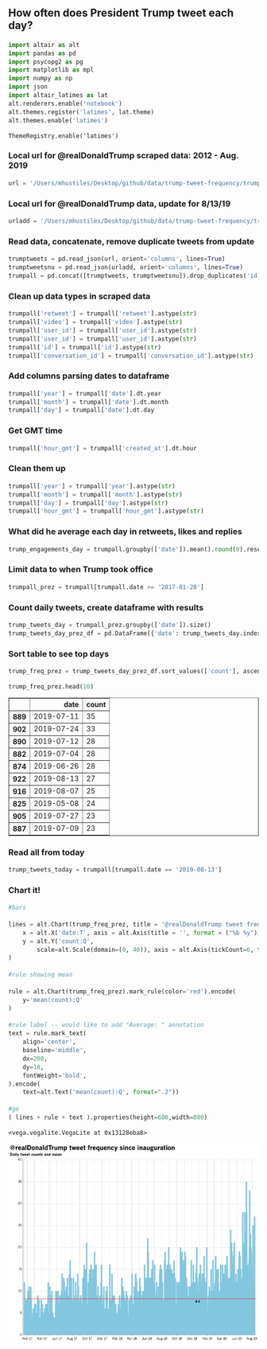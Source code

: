 ## How often does President Trump tweet each day?


```python
import altair as alt
import pandas as pd
import psycopg2 as pg
import matplotlib as mpl
import numpy as np
import json
import altair_latimes as lat
alt.renderers.enable('notebook')
alt.themes.register('latimes', lat.theme)
alt.themes.enable('latimes')
```




    ThemeRegistry.enable('latimes')



### Local url for @realDonaldTrump scraped data: 2012 - Aug. 2019


```python
url = '/Users/mhustiles/Desktop/github/data/trump-tweet-frequency/trump_archive.json'
```

### Local url for @realDonaldTrump data, update for 8/13/19


```python
urladd = '/Users/mhustiles/Desktop/github/data/trump-tweet-frequency/trump_update.json'
```

### Read data, concatenate, remove duplicate tweets from update


```python
trumptweets = pd.read_json(url, orient='columns', lines=True)
trumptweetsnu = pd.read_json(urladd, orient='columns', lines=True)
trumpall = pd.concat([trumptweets, trumptweetsnu]).drop_duplicates('id').sort_values(['created_at'], ascending=False)
```

### Clean up data types in scraped data


```python
trumpall['retweet'] = trumpall['retweet'].astype(str)
trumpall['video'] = trumpall['video'].astype(str)
trumpall['user_id'] = trumpall['user_id'].astype(str)
trumpall['user_id'] = trumpall['user_id'].astype(str)
trumpall['id'] = trumpall['id'].astype(str)
trumpall['conversation_id'] = trumpall['conversation_id'].astype(str)
```

### Add columns parsing dates to dataframe


```python
trumpall['year'] = trumpall['date'].dt.year
trumpall['month'] = trumpall['date'].dt.month
trumpall['day'] = trumpall['date'].dt.day
```

### Get GMT time


```python
trumpall['hour_gmt'] = trumpall['created_at'].dt.hour
```

### Clean them up


```python
trumpall['year'] = trumpall['year'].astype(str)
trumpall['month'] = trumpall['month'].astype(str)
trumpall['day'] = trumpall['day'].astype(str)
trumpall['hour_gmt'] = trumpall['hour_gmt'].astype(str)
```

### What did he average each day in retweets, likes and replies


```python
trump_engagements_day = trumpall.groupby(['date']).mean().round(0).reset_index()
```

### Limit data to when Trump took office


```python
trumpall_prez = trumpall[trumpall.date >= '2017-01-20']
```

### Count daily tweets, create dataframe with results


```python
trump_tweets_day = trumpall_prez.groupby(['date']).size()
trump_tweets_day_prez_df = pd.DataFrame({'date': trump_tweets_day.index, 'count': trump_tweets_day.values})
```

### Sort table to see top days


```python
trump_freq_prez = trump_tweets_day_prez_df.sort_values(['count'], ascending=False)
```


```python
trump_freq_prez.head(10)
```




<div>
<style scoped>
    .dataframe tbody tr th:only-of-type {
        vertical-align: middle;
    }

    .dataframe tbody tr th {
        vertical-align: top;
    }

    .dataframe thead th {
        text-align: right;
    }
</style>
<table border="1" class="dataframe">
  <thead>
    <tr style="text-align: right;">
      <th></th>
      <th>date</th>
      <th>count</th>
    </tr>
  </thead>
  <tbody>
    <tr>
      <th>889</th>
      <td>2019-07-11</td>
      <td>35</td>
    </tr>
    <tr>
      <th>902</th>
      <td>2019-07-24</td>
      <td>33</td>
    </tr>
    <tr>
      <th>890</th>
      <td>2019-07-12</td>
      <td>28</td>
    </tr>
    <tr>
      <th>882</th>
      <td>2019-07-04</td>
      <td>28</td>
    </tr>
    <tr>
      <th>874</th>
      <td>2019-06-26</td>
      <td>28</td>
    </tr>
    <tr>
      <th>922</th>
      <td>2019-08-13</td>
      <td>27</td>
    </tr>
    <tr>
      <th>916</th>
      <td>2019-08-07</td>
      <td>25</td>
    </tr>
    <tr>
      <th>825</th>
      <td>2019-05-08</td>
      <td>24</td>
    </tr>
    <tr>
      <th>905</th>
      <td>2019-07-27</td>
      <td>23</td>
    </tr>
    <tr>
      <th>887</th>
      <td>2019-07-09</td>
      <td>23</td>
    </tr>
  </tbody>
</table>
</div>



### Read all from today


```python
trump_tweets_today = trumpall[trumpall.date == '2019-08-13']
```

### Chart it!


```python
#bars

lines = alt.Chart(trump_freq_prez, title = '@realDonaldTrump tweet frequency since inauguration').mark_bar().encode(
    x = alt.X('date:T', axis = alt.Axis(title = '', format = ("%b %y"))),
    y = alt.Y('count:Q',
        scale=alt.Scale(domain=(0, 40)), axis = alt.Axis(tickCount=6, title = 'Daily tweet counts and mean')),
)

#rule showing mean

rule = alt.Chart(trump_freq_prez).mark_rule(color='red').encode(
    y='mean(count):Q'
)

#rule label -- would like to add "Average: " annotation
text = rule.mark_text(
    align='center',
    baseline='middle',
    dx=200,
    dy=10,
    fontWeight='bold',
).encode(
    text=alt.Text('mean(count):Q', format=".2"))

#go
( lines + rule + text ).properties(height=600,width=800)
```


    <vega.vegalite.VegaLite at 0x13128eba8>





    




![png](chart.png)



```python

```


```python

```
